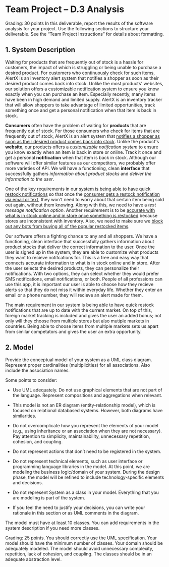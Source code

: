 # Team Project – D.3 Analysis

Grading: 30 points
In this deliverable, report the results of the software analysis for your project. Use the following
sections to structure your deliverable. See the “Team Project Instructions” for details about
formatting. 

## 1. System Description
Waiting for products that are frequently out of stock is a hassle for customers, the impact of which is struggling or being unable to purchase a desired product. For customers who continuously check for such items, AlertX is an inventory alert system that notifies a shopper as soon as their desired product comes back into stock. Unlike the most products' websites, our solution offers a customizable notification system to ensure you know exactly when you can purchase an item. Especially recently, many items have been in high demand and limited supply. AlertX is an inventory tracker that will allow shoppers to take advantage of limited opportunities, track something once and get a personal notification when that item is back in stock. 

**Consumers** often have the problem of waiting for **products** that are frequently out of stock. For those consumers who check for items that are frequently out of stock, AlertX is an alert system that <u>notifies a shopper as soon as their desired product comes back into stock</u>. Unlike the product's **website**, our products offers a _customizable notifcation system_ to ensure you know exactly when an item is back in store or online. Track it once and get a personal **notification** when that item is back in stock. Although our software will offer similar features as our competitors, we probably offer more varieties of API. We will have a functioning, clean **interface** that successfully gathers _information about product stocks_ and _deliver the information to the user_.

One of the key requirements in our <ins>system is being able to have quick restock notifications</ins> so that once the <ins>consumer gets a restock notification via email or text</ins>, they won't need to worry about that certain item being sold out again, without them knowing. Along with this, we need to have a _text message notification option_. Another requirement is to be <ins>accurate with what is in stock online and in store once something is restocked</ins> because stores are inconsistent with inventory. Also, we need to make sure we <ins>block out any bots from buying all of the popular restocked items</ins>.

Our software offers a fighting chance to any and all shoppers. We have a functioning, clean interface that successfully gathers information about product stocks that deliver the correct information to the user. Once the user is signed up in the system, they are able to customize what products they want to recieve notifcations for. This is a free and easy way that connects accurate information to what is in stock online and in store. After the user selects the desired products, they can personalize their notifications. With two options, they can select whether they would prefer SMS notifications, email notifications, or both. People of all professions can use this app, it is important our user is able to choose how they recieve alerts so that they do not miss it within everyday life. Whether they enter an email or a phone number, they will recieve an alert made for them.

The main requirement in our system is being able to have quick restock notifications that are up to date with the current market. On top of this, foreign market tracking is included and gives the user an added bonus; not only will they choose from multiple stores but also mutiple markets in countries. Being able to choose items from multiple markets sets us apart from similar competators and gives the user an extra opportunity. 


## 2. Model
Provide the conceptual model of your system as a UML class diagram. Represent proper
cardinalities (multiplicities) for all associations. Also include the association names. 

Some points to consider:
* Use UML adequately. Do not use graphical elements that are not part of the
language. Represent compositions and aggregations when relevant. 

* This model is not an ER diagram (entity-relationship model), which is focused on
relational databased systems. However, both diagrams have similarities. 

* Do not overcomplicate how you represent the elements of your model (e.g., using
inheritance or an association when they are not necessary). Pay attention to
simplicity, maintainability, unnecessary repetition, cohesion, and coupling.

* Do not represent actions that don’t need to be registered in the system.

* Do not represent technical elements, such as user interface or programming
language libraries in the model. At this point, we are modeling the business
logic/domain of your system. During the design phase, the model will be refined
to include technology-specific elements and decisions. 

* Do not represent System as a class in your model. Everything that you are
modeling is part of the system.

* If you feel the need to justify your decisions, you can write your rationale in this
section or as UML comments in the diagram.

The model must have at least 10 classes. You can add requirements in the system
description if you need more classes. 

Grading: 25 points. You should correctly use the UML specification. Your model should
have the minimum number of classes. Your domain should be adequately modeled. The
model should avoid unnecessary complexity, repetition, lack of cohesion, and coupling.
The classes should be in an adequate abstraction level.

